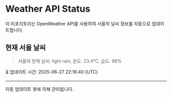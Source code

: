 
# Weather API Status

이 리포지토리는 OpenWeather API를 사용하여 서울의 날씨 정보를 자동으로 업데이트합니다.

## 현재 서울 날씨
> 서울의 현재 날씨: light rain, 온도: 23.4°C, 습도: 98%

⏳ 업데이트 시간: 2025-06-27 22:16:40 (UTC)

---
자동 업데이트 봇에 의해 관리됩니다.
